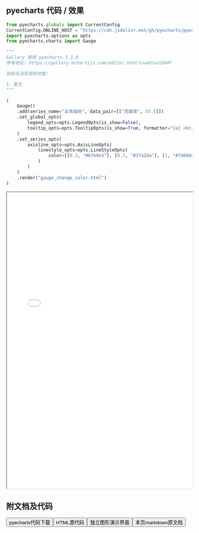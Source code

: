 
## pyecharts 代码 / 效果

```python
from pyecharts.globals import CurrentConfig
CurrentConfig.ONLINE_HOST = "https://cdn.jsdelivr.net/gh/pyecharts/pyecharts-assets@latest/assets/"
import pyecharts.options as opts
from pyecharts.charts import Gauge

"""
Gallery 使用 pyecharts 1.1.0
参考地址: https://gallery.echartsjs.com/editor.html?c=xH1vxib94f

目前无法实现的功能:

1、暂无
"""

(
    Gauge()
    .add(series_name="业务指标", data_pair=[["完成率", 55.5]])
    .set_global_opts(
        legend_opts=opts.LegendOpts(is_show=False),
        tooltip_opts=opts.TooltipOpts(is_show=True, formatter="{a} <br/>{b} : {c}%"),
    )
    .set_series_opts(
        axisline_opts=opts.AxisLineOpts(
            linestyle_opts=opts.LineStyleOpts(
                color=[[0.3, "#67e0e3"], [0.7, "#37a2da"], [1, "#fd666d"]], width=30
            )
        )
    )
    .render("gauge_change_color.html")
)
```

<iframe width="100%" height="800px" src="/pyecharts/Gauge/gauge_change_color.html"></iframe>

## 附文档及代码

<a href="https://cdn.jsdelivr.net/gh/wfy-belief/python/docs/pyecharts/Gauge/gauge_change_color.py"><button class="mybutton">pyecharts代码下载</button></a><a href="https://cdn.jsdelivr.net/gh/wfy-belief/python/docs/pyecharts/Gauge/gauge_change_color.html"><button class="mybutton">HTML源代码</button></a><a href="https://python.wfyblog.cn/pyecharts/Gauge/gauge_change_color.html"><button class="mybutton">独立图形演示界面</button></a><a href="https://cdn.jsdelivr.net/gh/wfy-belief/python/docs/pyecharts/Gauge/gauge_change_color.md"><button class="mybutton">本页markdown原文档</button></a>